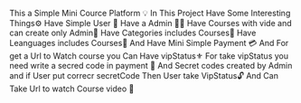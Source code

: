 This a Simple Mini Cource Platform 💡
In This Project Have Some Interesting Things⚙️
Have Simple User 👨
Have a Admin 👨‍💻
Have Courses with vide and can create only Admin📖
Have Categories includes Courses📂
Have Leanguages includes Courses📂
And Have Mini Simple Payment 💳
And For get a Url to Watch course you Can Have vipStatus⚜️
For take vipStatus you need write a secred code in payment 🔐
And Secret codes created by Admin and if User put correcr secretCode
Then User take VipStatus🔓
And Can Take Url to watch Course video 👀
